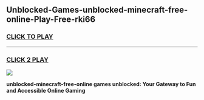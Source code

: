 
## Unblocked-Games-unblocked-minecraft-free-online-Play-Free-rki66
<h3>
<a href="https://premium76.site?title=unblocked-minecraft-free-online&ref=21A">CLICK TO PLAY</a></h3>
<hr>

<h3>
<a href="https://premium76.site?title=unblocked-minecraft-free-online&ref=21A">CLICK 2 PLAY</a>
  
</h3>

<a href="https://premium76.site?title=unblocked-minecraft-free-online&ref=21A"><img src="https://clearcache.store/games.png"></a>


**unblocked-minecraft-free-online games unblocked: Your Gateway to Fun and Accessible Online Gaming**
